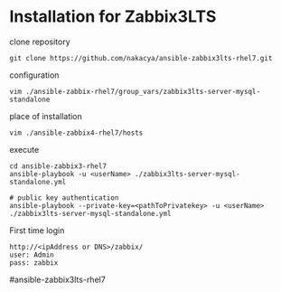 
# Installation for Zabbix3LTS

clone repository
```
git clone https://github.com/nakacya/ansible-zabbix3lts-rhel7.git
```

configuration
```
vim ./ansible-zabbix-rhel7/group_vars/zabbix3lts-server-mysql-standalone
```

place of installation
```
vim ./ansible-zabbix4-rhel7/hosts
```

execute
```
cd ansible-zabbix3-rhel7
ansible-playbook -u <userName> ./zabbix3lts-server-mysql-standalone.yml

# public key authentication
ansible-playbook --private-key=<pathToPrivatekey> -u <userName> ./zabbix3lts-server-mysql-standalone.yml
```


First time login
```
http://<ipAddress or DNS>/zabbix/
user: Admin
pass: zabbix
```
#ansible-zabbix3lts-rhel7
